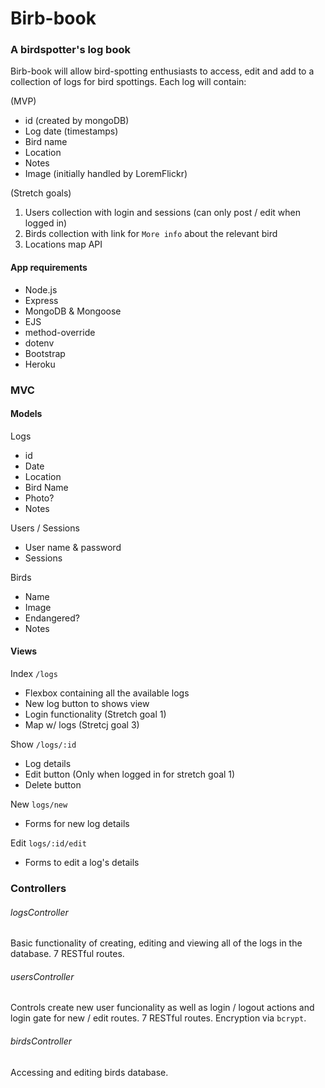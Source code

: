 # Birb-book

### A birdspotter's log book

Birb-book will allow bird-spotting enthusiasts to access, edit and add to a collection of logs for bird spottings. Each log will contain:

(MVP)
 - id (created by mongoDB)
 - Log date (timestamps)
 - Bird name
 - Location
 - Notes
 - Image (initially handled by LoremFlickr)

(Stretch goals)
 1. Users collection with login and sessions (can only post / edit when logged in)
 2. Birds collection with link for `More info` about the relevant bird
 3. Locations map API


#### App requirements
 - Node.js
 - Express
 - MongoDB & Mongoose
 - EJS
 - method-override
 - dotenv
 - Bootstrap
 - Heroku

### MVC

#### Models

 Logs
 - id
 - Date
 - Location
 - Bird Name
 - Photo?
 - Notes

Users / Sessions
 - User name & password
 - Sessions

Birds
 - Name
 - Image
 - Endangered?
 - Notes

#### Views

Index `/logs`
  - Flexbox containing all the available logs
  - New log button to shows view
  - Login functionality (Stretch goal 1)
  - Map w/ logs (Stretcj goal 3)

Show `/logs/:id`
 - Log details
 - Edit button (Only when logged in for stretch goal 1)
 - Delete button

New `logs/new`
 - Forms for new log details

Edit `logs/:id/edit`
 - Forms to edit a log's details

### Controllers

###### logsController
Basic functionality of creating, editing and viewing all of the logs in the database. 7 RESTful routes.

###### usersController
Controls create new user funcionality as well as login / logout actions and login gate for new / edit routes. 7 RESTful routes. Encryption via `bcrypt`.

###### birdsController
Accessing and editing birds database.




